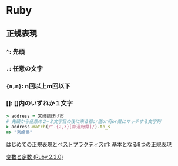 # Ruby
## 正規表現
### `^`: 先頭
### `.`: 任意の文字
### `{n,m}`: n回以上m回以下
### []: []内のいずれか１文字
```ruby
> address = 宮崎県ほげ市
# 先頭から任意の２−３文字目の後に来る都or道or府or県にマッチする文字列
> address.match(/^.{2,3}[都道府県]/).to_s
=> "宮崎県"
```
[はじめての正規表現とベストプラクティス#1: 基本となる8つの正規表現](https://techracho.bpsinc.jp/hachi8833/2018_10_11/62948)


[変数と定数 (Ruby 2.2.0)](https://docs.ruby-lang.org/ja/2.2.0/doc/spec=2fvariables.html#const)
